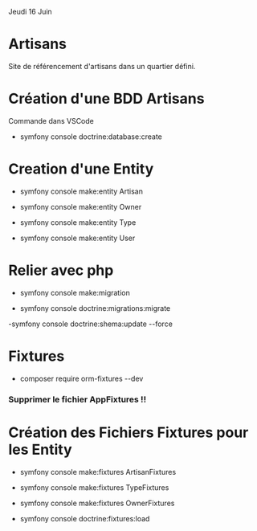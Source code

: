 Jeudi 16 Juin

# Artisans
Site de référencement d'artisans dans un quartier défini.

# Création d'une BDD Artisans

Commande dans VSCode

- symfony console doctrine:database:create

# Creation d'une Entity

- symfony console make:entity Artisan

- symfony console make:entity Owner

- symfony console make:entity Type

- symfony console make:entity User

# Relier avec php

- symfony console make:migration

- symfony console doctrine:migrations:migrate

 -symfony console doctrine:shema:update --force

# Fixtures

- composer require orm-fixtures --dev

### Supprimer le fichier AppFixtures !!

# Création des Fichiers Fixtures pour les Entity

- symfony console make:fixtures ArtisanFixtures

- symfony console make:fixtures TypeFixtures

- symfony console make:fixtures OwnerFixtures

- symfony console doctrine:fixtures:load



